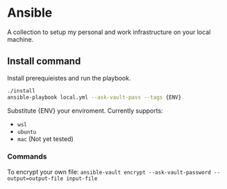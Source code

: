 # Ansible

A collection to setup my personal and work infrastructure on your local machine.

## Install command
Install prerequieistes and run the playbook.

```bash
./install
ansible-playbook local.yml --ask-vault-pass --tags {ENV}
```

Substitute {ENV} your enviroment. Currently supports:
 - `wsl`
 - `ubuntu`
 - `mac` (Not yet tested)

### Commands

To encrypt your own file: `ansible-vault encrypt --ask-vault-password --output=output-file input-file`
